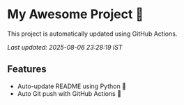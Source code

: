 # My Awesome Project 🚀

This project is automatically updated using GitHub Actions.

_Last updated: 2025-08-06 23:28:19 IST_

## Features
- Auto-update README using Python 🐍
- Auto Git push with GitHub Actions 🤖
